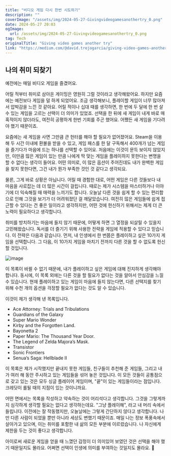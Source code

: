 ```yaml
---
title: "비디오 게임 다시 한번 시도하기"
description: ""
coverImage: "/assets/img/2024-05-27-Givingvideogamesanothertry_0.png"
date: 2024-05-27 20:03
ogImage: 
  url: /assets/img/2024-05-27-Givingvideogamesanothertry_0.png
tag: Tech
originalTitle: "Giving video games another try"
link: "https://medium.com/@david.trejogarcia/giving-video-games-another-try-5dd6967ca518"
---
```



## 나의 취미 되찾기

예전에는 매일 비디오 게임을 즐겼어요.

어릴 적부터 취미로 삼아온 게이밍은 영원히 그럴 것이라고 생각해왔어요. 하지만 요즘에는 예전보다 게임을 덜 하게 되었어요. 조금 생각해보니, 플레이할 게임이 너무 많아져서 압박감을 느낀 것 같아요. 어릴 적이나 십대 때를 생각하면, 한 번에 두 달에 한 번 살 수 있는 게임을 고르는 선택이 더 의미가 있었죠. 선택을 한 뒤에 새 게임이 내게 바로 매혹적이지 않더라도, 여전히 공평하게 한번 기회를 주곤 했어요. 어쨌든 새 게임을 기다려야 했기 때문이죠.

요즘에는 새 게임을 사면 그만큼 큰 헌터를 해야 할 필요가 없어졌어요. Steam을 이용해 두 시간 이내에 환불을 받을 수 있고, 게임 패스를 한 달 구독해서 400개가 넘는 게임을 즐기다가 마음에 드는 하나를 선택할 수 있어요. 처음에는 이것이 문득 보이지 않았지만, 이만큼 많은 게임이 있는 만큼 나에게 딱 맞는 게임을 플레이하지 못한다는 변명을 할 수 없다는 생각이 들어요. 어떤 의미로, 이 많은 옵션이 주어진데도 내가 완벽한 게임을 찾지 못한다면, 그건 내가 뭔가 부족한 것인 것 같다고 생각되요.

<div class="content-ad"></div>

물론, 그게 바로 상황은 아닙니다. 어릴 때 경험한 대로, 어떤 게임은 다른 것들보다 내 마음을 사로잡는 데 더 많은 시간이 걸립니다. 때로는 제가 시스템을 마스터하거나 이야기에 더 익숙해질 때 매력을 느끼기도 합니다. 오늘날 다른 것을 쉽게 할 수 있는 편리함으로 인해 그것을 보기가 더 어려워졌단 걸 깨달았습니다. 여전히 많은 게임들에 쉽게 접근할 수 있다는 건 좋은 일이라고 생각하지만, 어떤 것에 헌신하기 위해서는 제게 더 큰 노력이 필요하다고 생각합니다.

취미를 방치하기는 마음에 들지 않기 때문에, 어떻게 하면 그 열정을 되살릴 수 있을지 고민해왔습니다. 독서를 더 즐기기 위해 사용한 전략을 게임에 적용할 수 있다고 믿습니다. 이 전략은 다음과 같습니다. 먼저, 내 인생에서 한 번쯤은 플레이하고 싶은 10가지 게임을 선택합니다. 그 다음, 이 10가지 게임을 마치기 전까지 다른 것을 할 수 없도록 헌신할 것입니다.

![image](sites/default/files/inline-images/2024-05-27-Givingvideogamesanothertry_0.png)

이 목록이 바뀔 수 없기 때문에, 내가 플레이하고 싶은 게임에 대해 진지하게 생각해야 합니다. 동시에, 이 목록 외에는 다른 것을 할 필요가 없다는 것을 알아서 안심감을 느낄 수 있습니다. 현재 플레이하고 있는 게임이 마음에 들지 않는다면, 다른 선택지를 찾기 위해 수천 개의 옵션을 걱정할 필요가 없다는 것도 알 수 있습니다.

<div class="content-ad"></div>

이것이 제가 생각해 낸 목록입니다.

- Ace Attorney: Trials and Tribulations
- Guardians of the Galaxy
- Super Mario Wonder
- Kirby and the Forgotten Land.
- Bayonetta 2
- Paper Mario: The Thousand Year Door.
- The Legend of Zelda Majora’s Mask.
- Transistor
- Sonic Frontiers
- Senua’s Saga: Hellblade II

이 목록은 제가 시작했지만 끝내지 못한 게임들, 친구들이 추천해 준 게임들, 그리고 내가 여러 해 동안 주시하고 있는 게임들을 섞어 놓은 것입니다. 이 모든 것들이 공통점으로 갖고 있는 것은 모두 싱글 플레이어 게임이며, "끝"이 있는 게임들이라는 점입니다. 크레딧이 롤될 때의 지점이 있는 것이니까요.

어떤 면에서는 목록을 작성하고 약속하는 것이 어리석다고 생각합니다. 그것을 그렇게까지 심각하게 생각할 필요는 없다고 생각하는데요. "그냥 플레이해", 라고 내 머리 속에서 들립니다. 이전에는 잘 작동했지만, 오늘날에는 그렇게 간단하지 않다고 생각합니다. 나만 다른 사람이 되었을 뿐만 아니라 세상도 변했기 때문이죠. 매일 나는 정보 폭풍속에서 살아가고 있으며, 이는 취미를 포함한 내 삶의 모든 부분에 이르렀습니다. 나 자신에게 제한을 두는 것이 좋다고 생각합니다.



<div class="content-ad"></div>

아이로써 새로운 게임을 얻을 때 느꼈던 감정이 더 의미있어 보였던 것은 선택을 해야 했기 때문일지도 몰라요. 어쩌면 선택이 인생에 의미를 부여하는 것일지도 몰라요. 🌟